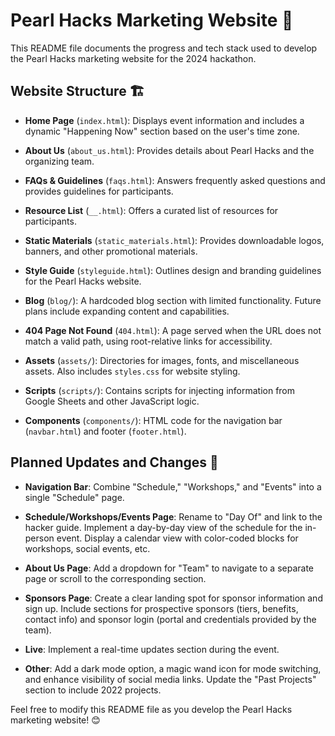# Pearl Hacks Marketing Website 🌟

This README file documents the progress and tech stack used to develop the Pearl Hacks marketing website for the 2024 hackathon.

## Website Structure 🏗️

- **Home Page** (`index.html`): Displays event information and includes a dynamic "Happening Now" section based on the user's time zone.

- **About Us** (`about_us.html`): Provides details about Pearl Hacks and the organizing team.

- **FAQs & Guidelines** (`faqs.html`): Answers frequently asked questions and provides guidelines for participants.

- **Resource List** (`__.html`): Offers a curated list of resources for participants.

- **Static Materials** (`static_materials.html`): Provides downloadable logos, banners, and other promotional materials.

- **Style Guide** (`styleguide.html`): Outlines design and branding guidelines for the Pearl Hacks website.

- **Blog** (`blog/`): A hardcoded blog section with limited functionality. Future plans include expanding content and capabilities.

- **404 Page Not Found** (`404.html`): A page served when the URL does not match a valid path, using root-relative links for accessibility.

- **Assets** (`assets/`): Directories for images, fonts, and miscellaneous assets. Also includes `styles.css` for website styling.

- **Scripts** (`scripts/`): Contains scripts for injecting information from Google Sheets and other JavaScript logic.

- **Components** (`components/`): HTML code for the navigation bar (`navbar.html`) and footer (`footer.html`).

## Planned Updates and Changes 🚀

- **Navigation Bar**: Combine "Schedule," "Workshops," and "Events" into a single "Schedule" page.

- **Schedule/Workshops/Events Page**: Rename to "Day Of" and link to the hacker guide. Implement a day-by-day view of the schedule for the in-person event. Display a calendar view with color-coded blocks for workshops, social events, etc.

- **About Us Page**: Add a dropdown for "Team" to navigate to a separate page or scroll to the corresponding section.

- **Sponsors Page**: Create a clear landing spot for sponsor information and sign up. Include sections for prospective sponsors (tiers, benefits, contact info) and sponsor login (portal and credentials provided by the team).

- **Live**: Implement a real-time updates section during the event.

- **Other**: Add a dark mode option, a magic wand icon for mode switching, and enhance visibility of social media links. Update the "Past Projects" section to include 2022 projects.

Feel free to modify this README file as you develop the Pearl Hacks marketing website! 😊

